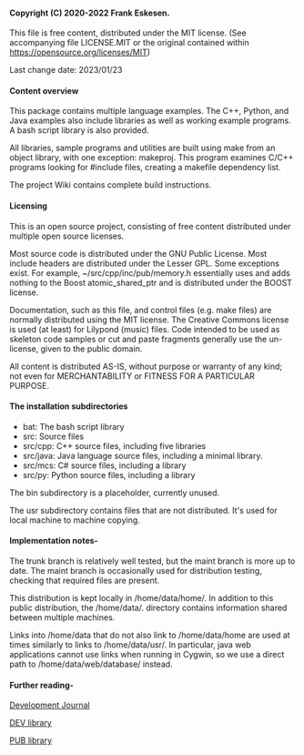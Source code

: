 #### Copyright (C) 2020-2022 Frank Eskesen.

This file is free content, distributed under the MIT license.
(See accompanying file LICENSE.MIT or the original contained
within https://opensource.org/licenses/MIT)

Last change date: 2023/01/23

#### Content overview
This package contains multiple language examples.
The C++, Python, and Java examples also include libraries as well as working
example programs.
A bash script library is also provided.

All libraries, sample programs and utilities are built using make from an
object library, with one exception: makeproj.
This program examines C/C++ programs looking for #include files, creating
a makefile dependency list.

The project Wiki contains complete build instructions.

#### Licensing
This is an open source project, consisting of free content distributed under
multiple open source licenses.

Most source code is distributed under the GNU Public License.
Most include headers are distributed under the Lesser GPL.
Some exceptions exist.
For example, ~/src/cpp/inc/pub/memory.h essentially uses and adds nothing to
the Boost atomic_shared_ptr and is distributed under the BOOST license.

Documentation, such as this file, and control files (e.g. make files) are
normally distributed using the MIT license.
The Creative Commons license is used (at least) for Lilypond (music) files.
Code intended to be used as skeleton code samples or cut and paste fragments
generally use the un-license, given to the public domain.

All content is distributed AS-IS, without purpose or warranty of any kind;
not even for MERCHANTABILITY or FITNESS FOR A PARTICULAR PURPOSE.

#### The installation subdirectories
- bat: The bash script library
- src: Source files
- src/cpp: C++ source files, including five libraries
- src/java: Java language source files, including a minimal library.
- src/mcs: C# source files, including a library
- src/py: Python source files, including a library

The bin subdirectory is a placeholder, currently unused.

The usr subdirectory contains files that are not distributed.
It's used for local machine to machine copying.

#### Implementation notes-
The trunk branch is relatively well tested, but the maint branch is more up to
date.
The maint branch is occasionally used for distribution testing, checking that
required files are present.

This distribution is kept locally in /home/data/home/.
In addition to this public distribution, the /home/data/. directory contains
information shared between multiple machines.

Links into /home/data that do not also link to /home/data/home
are used at times similarly to links to /home/data/usr/.
In particular, java web applications cannot use links when running
in Cygwin, so we use a direct path to /home/data/web/database/
instead.

#### Further reading-

[Development Journal](/src/doc/Journal/Journal.md)

[DEV library](/src/cpp/lib/dev/README.md)

[PUB library](/src/cpp/lib/pub/README.md)

